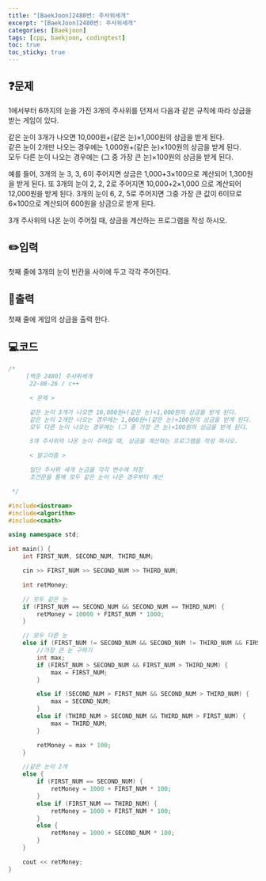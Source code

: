 ```yaml
---
title: "[BaekJoon]2480번: 주사위세개"
excerpt: "[BaekJoon]2480번: 주사위세개"
categories: [Baekjoon]
tags: [cpp, baekjoon, codingtest]
toc: true
toc_sticky: true
---
```


## ❓문제

1에서부터 6까지의 눈을 가진 3개의 주사위를 던져서 다음과 같은 규칙에 따라 상금을 받는 게임이 있다.   

같은 눈이 3개가 나오면 10,000원+(같은 눈)×1,000원의 상금을 받게 된다.   
같은 눈이 2개만 나오는 경우에는 1,000원+(같은 눈)×100원의 상금을 받게 된다.   
모두 다른 눈이 나오는 경우에는 (그 중 가장 큰 눈)×100원의 상금을 받게 된다.    

예를 들어, 3개의 눈 3, 3, 6이 주어지면 상금은 1,000+3×100으로 계산되어 1,300원을 받게 된다. 또 3개의 눈이 2, 2, 2로 주어지면 10,000+2×1,000 으로 계산되어 12,000원을 받게 된다. 3개의 눈이 6, 2, 5로 주어지면 그중 가장 큰 값이 6이므로 6×100으로 계산되어 600원을 상금으로 받게 된다.  

3개 주사위의 나온 눈이 주어질 때, 상금을 계산하는 프로그램을 작성 하시오.  

## ✏️입력

첫째 줄에 3개의 눈이 빈칸을 사이에 두고 각각 주어진다. 

## 📜출력

첫째 줄에 게임의 상금을 출력 한다.

## 💻코드

```cpp
/*
	 [백준 2480] 주사위세개
	  22-08-26 / c++

	  < 문제 >

	  같은 눈이 3개가 나오면 10,000원+(같은 눈)×1,000원의 상금을 받게 된다.
	  같은 눈이 2개만 나오는 경우에는 1,000원+(같은 눈)×100원의 상금을 받게 된다.
	  모두 다른 눈이 나오는 경우에는 (그 중 가장 큰 눈)×100원의 상금을 받게 된다.

	  3개 주사위의 나온 눈이 주어질 때, 상금을 계산하는 프로그램을 작성 하시오.

	  < 알고리즘 >

	  일단 주사위 세개 눈금을 각각 변수에 저장
	  조건문을 통해 모두 같은 눈이 나온 경우부터 계산

 */

#include<iostream>
#include<algorithm>
#include<cmath>

using namespace std;

int main() {
	int FIRST_NUM, SECOND_NUM, THIRD_NUM;

	cin >> FIRST_NUM >> SECOND_NUM >> THIRD_NUM;

	int retMoney;

	// 모두 같은 눈
	if (FIRST_NUM == SECOND_NUM && SECOND_NUM == THIRD_NUM) {
		retMoney = 10000 + FIRST_NUM * 1000;
	}

	// 모두 다른 눈
	else if (FIRST_NUM != SECOND_NUM && SECOND_NUM != THIRD_NUM && FIRST_NUM != THIRD_NUM) {
		//가장 큰 눈 구하기
		int max;
		if (FIRST_NUM > SECOND_NUM && FIRST_NUM > THIRD_NUM) {
			max = FIRST_NUM;
		}

		else if (SECOND_NUM > FIRST_NUM && SECOND_NUM > THIRD_NUM) {
			max = SECOND_NUM;
		}
		else if (THIRD_NUM > SECOND_NUM && THIRD_NUM > FIRST_NUM) {
			max = THIRD_NUM;
		}

		retMoney = max * 100;
	}

	//같은 눈이 2개
	else {
		if (FIRST_NUM == SECOND_NUM) {
			retMoney = 1000 + FIRST_NUM * 100;
		}
		else if (FIRST_NUM == THIRD_NUM) {
			retMoney = 1000 + FIRST_NUM * 100;
		}
		else {
			retMoney = 1000 + SECOND_NUM * 100;
		}
	}

	cout << retMoney;
}
```